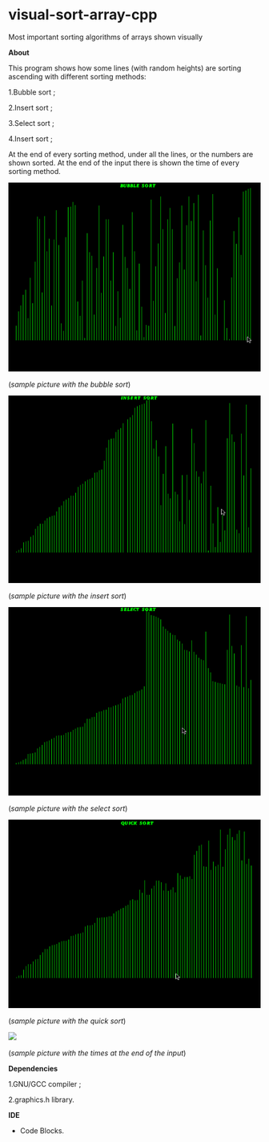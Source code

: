# visual-sort-array-cpp

Most important sorting algorithms of arrays shown visually

**About**

This program shows how some lines (with random heights) are sorting
 ascending with different sorting methods:
 
1.Bubble sort ;

2.Insert sort ;

3.Select sort ;

4.Insert sort ;

At the end of every sorting method, under all the lines, or the numbers are shown sorted. At the end of the input there is shown the time of every sorting method.

![](https://github.com/LucasMare/visual-sort-array-cpp/blob/master//images/bubble_sort.png)

(*sample picture with the bubble sort*)

![](https://github.com/LucasMare/visual-sort-array-cpp/blob/master//images/insert_sort.png)

(*sample picture with the insert sort*)

![](https://github.com/LucasMare/visual-sort-array-cpp/blob/master//images/select_sort.png)

(*sample picture with the select sort*)

![](https://github.com/LucasMare/visual-sort-array-cpp/blob/master//images/quick_sort.png)

(*sample picture with the quick sort*)

![](https://github.com/LucasMare/visual-sort-array-cpp/blob/master//images/timpi.png)

(*sample picture with the times at the end of the input*)

**Dependencies**

1.GNU/GCC compiler ;

2.graphics.h library.

**IDE**

-  Code Blocks. 
